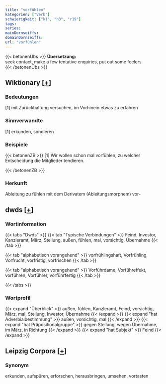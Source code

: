 ```yaml
---
title: "vorfühlen"
kategorien: ["Verb"]
schwierigkeit: ["k1", "h3", "r19"]
tags:
series:
mainDornseiffs:
domainDornseiffs:
url: "vorfühlen"
---
```


{{< betonenÜbs >}}
**Übersetzung:**  
seek contact, make a few tentative enquiries, put out some feelers  
{{< /betonenÜbs >}}

## Wiktionary [[+](https://de.wiktionary.org/wiki/vorfühlen)]

### Bedeutungen
[1] mit Zurückhaltung versuchen, im Vorhinein etwas zu erfahren  

### Sinnverwandte
[1] erkunden, sondieren  

### Beispiele
{{< betonenZB >}}
[1] Wir wollen schon mal vorfühlen, zu welcher Entscheidung die Mitglieder tendieren.  

{{< /betonenZB >}}
### Herkunft
Ableitung zu fühlen mit dem Derivatem (Ableitungsmorphem) vor-  



## dwds [[+](https://www.dwds.de/wb/vorfühlen)]

### Wortinformation
{{< tabs "Dwds" >}}
{{< tab "Typische Verbindungen" >}}
Feind, Investor, Kanzleramt, März, Stellung, außen, fühlen, mal, vorsichtig, Übernahme
{{< /tab >}}

{{< tab "alphabetisch vorangehend" >}}
vorfrühlingshaft, Vorfrühling, Vorfrucht, vorfristig, vorfrischen
{{< /tab >}}

{{< tab "alphabetisch vorangehend" >}}
Vorführdame, Vorführeffekt, vorführen, Vorführer, vorführfertig
{{< /tab >}}

{{< /tabs >}}

### Wortprofil
{{< expand "Überblick" >}} außen, fühlen, Kanzleramt, Feind, vorsichtig, März, mal, Stellung, Investor, Übernahme {{< /expand >}}
{{< expand "hat Adverbialbestimmung" >}} außen, vorsichtig, mal {{< /expand >}}
{{< expand "hat Präpositionalgruppe" >}} gegen Stellung, wegen Übernahme, im März, in Richtung {{< /expand >}}
{{< expand "hat Subjekt" >}} Feind {{< /expand >}}

## Leipzig Corpora [[+](https://corpora.uni-leipzig.de/en/res?word=vorfühlen&corpusId=deu_newscrawl-public_2018)]


### Synonym
erkunden, aufspüren, erforschen, herausbringen, umsehen, vortasten

